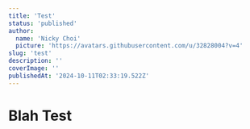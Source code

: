 ```yaml
---
title: 'Test'
status: 'published'
author:
  name: 'Nicky Choi'
  picture: 'https://avatars.githubusercontent.com/u/32828004?v=4'
slug: 'test'
description: ''
coverImage: ''
publishedAt: '2024-10-11T02:33:19.522Z'
---
```


# Blah Test